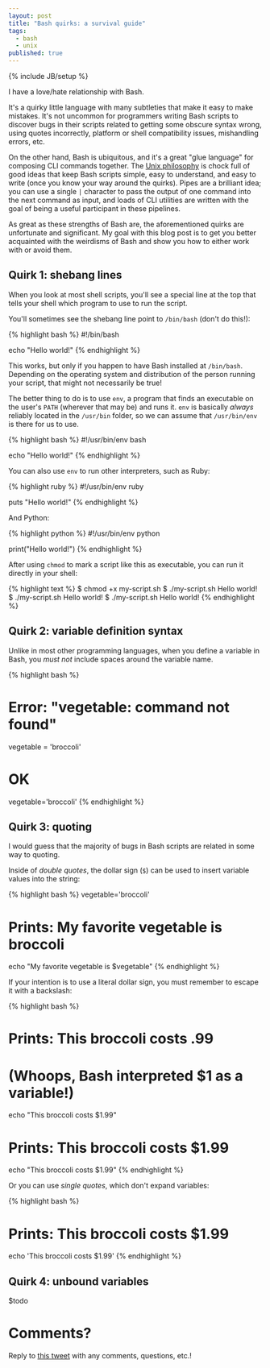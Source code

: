 ```yaml
---
layout: post
title: "Bash quirks: a survival guide"
tags:
  - bash
  - unix
published: true
---
```


{% include JB/setup %}

I have a love/hate relationship with Bash.

It's a quirky little language with many subtleties that make it easy to make
mistakes. It's not uncommon for programmers writing Bash scripts to discover
bugs in their scripts related to getting some obscure syntax wrong, using quotes
incorrectly, platform or shell compatibility issues, mishandling errors, etc.

On the other hand, Bash is ubiquitous, and it's a great "glue language" for
composing CLI commands together. The [Unix philosophy][unix-philosophy] is chock
full of good ideas that keep Bash scripts simple, easy to understand, and easy
to write (once you know your way around the quirks). Pipes are a brilliant
idea; you can use a single `|` character to pass the output of one command into
the next command as input, and loads of CLI utilities are written with the goal
of being a useful participant in these pipelines.

As great as these strengths of Bash are, the aforementioned quirks are
unfortunate and significant. My goal with this blog post is to get you better
acquainted with the weirdisms of Bash and show you how to either work with or
avoid them.

## Quirk 1: shebang lines

When you look at most shell scripts, you'll see a special line at the top that
tells your shell which program to use to run the script.

You'll sometimes see the shebang line point to `/bin/bash` (don't do this!):

{% highlight bash %}
#!/bin/bash

echo "Hello world!"
{% endhighlight %}

This works, but only if you happen to have Bash installed at `/bin/bash`.
Depending on the operating system and distribution of the person running your
script, that might not necessarily be true!

The better thing to do is to use `env`, a program that finds an
executable on the user's `PATH` (wherever that may be) and runs it. `env` is
basically _always_ reliably located in the `/usr/bin` folder, so we can assume
that `/usr/bin/env` is there for us to use.

{% highlight bash %}
#!/usr/bin/env bash

echo "Hello world!"
{% endhighlight %}

You can also use `env` to run other interpreters, such as Ruby:

{% highlight ruby %}
#!/usr/bin/env ruby

puts "Hello world!"
{% endhighlight %}

And Python:

{% highlight python %}
#!/usr/bin/env python

print("Hello world!")
{% endhighlight %}

After using `chmod` to mark a script like this as executable, you can run it
directly in your shell:

{% highlight text %}
$ chmod +x my-script.sh
$ ./my-script.sh
Hello world!
$ ./my-script.sh
Hello world!
$ ./my-script.sh
Hello world!
{% endhighlight %}

## Quirk 2: variable definition syntax

Unlike in most other programming languages, when you define a variable in Bash,
you _must not_ include spaces around the variable name.

{% highlight bash %}
# Error: "vegetable: command not found"
vegetable = 'broccoli'

# OK
vegetable='broccoli'
{% endhighlight %}

## Quirk 3: quoting

I would guess that the majority of bugs in Bash scripts are related in some way
to quoting.

Inside of _double quotes_, the dollar sign (`$`) can be used to insert variable
values into the string:

{% highlight bash %}
vegetable='broccoli'

# Prints: My favorite vegetable is broccoli
echo "My favorite vegetable is $vegetable"
{% endhighlight %}

If your intention is to use a literal dollar sign, you must remember to escape
it with a backslash:

{% highlight bash %}
# Prints: This broccoli costs .99
# (Whoops, Bash interpreted $1 as a variable!)
echo "This broccoli costs $1.99"

# Prints: This broccoli costs $1.99
echo "This broccoli costs \$1.99"
{% endhighlight %}

Or you can use _single quotes_, which don't expand variables:

{% highlight bash %}
# Prints: This broccoli costs $1.99
echo 'This broccoli costs $1.99'
{% endhighlight %}

## Quirk 4: unbound variables

$todo

# Comments?

Reply to [this tweet][tweet] with any comments, questions, etc.!

[tweet]: https://twitter.com/dave_yarwood/status/FIXME

[unix-philosophy]: https://en.wikipedia.org/wiki/Unix_philosophy
